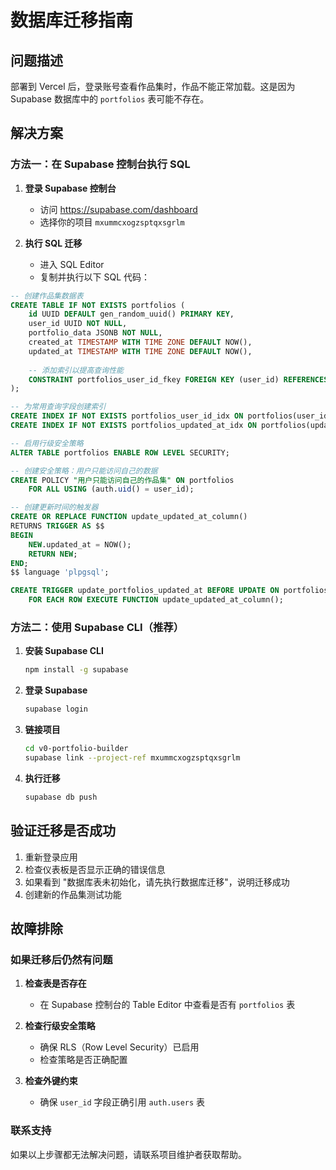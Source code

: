 # 数据库迁移指南

## 问题描述
部署到 Vercel 后，登录账号查看作品集时，作品不能正常加载。这是因为 Supabase 数据库中的 `portfolios` 表可能不存在。

## 解决方案

### 方法一：在 Supabase 控制台执行 SQL

1. **登录 Supabase 控制台**
   - 访问 https://supabase.com/dashboard
   - 选择你的项目 `mxummcxogzsptqxsgrlm`

2. **执行 SQL 迁移**
   - 进入 SQL Editor
   - 复制并执行以下 SQL 代码：

```sql
-- 创建作品集数据表
CREATE TABLE IF NOT EXISTS portfolios (
    id UUID DEFAULT gen_random_uuid() PRIMARY KEY,
    user_id UUID NOT NULL,
    portfolio_data JSONB NOT NULL,
    created_at TIMESTAMP WITH TIME ZONE DEFAULT NOW(),
    updated_at TIMESTAMP WITH TIME ZONE DEFAULT NOW(),
    
    -- 添加索引以提高查询性能
    CONSTRAINT portfolios_user_id_fkey FOREIGN KEY (user_id) REFERENCES auth.users(id) ON DELETE CASCADE
);

-- 为常用查询字段创建索引
CREATE INDEX IF NOT EXISTS portfolios_user_id_idx ON portfolios(user_id);
CREATE INDEX IF NOT EXISTS portfolios_updated_at_idx ON portfolios(updated_at DESC);

-- 启用行级安全策略
ALTER TABLE portfolios ENABLE ROW LEVEL SECURITY;

-- 创建安全策略：用户只能访问自己的数据
CREATE POLICY "用户只能访问自己的作品集" ON portfolios
    FOR ALL USING (auth.uid() = user_id);

-- 创建更新时间的触发器
CREATE OR REPLACE FUNCTION update_updated_at_column()
RETURNS TRIGGER AS $$
BEGIN
    NEW.updated_at = NOW();
    RETURN NEW;
END;
$$ language 'plpgsql';

CREATE TRIGGER update_portfolios_updated_at BEFORE UPDATE ON portfolios
    FOR EACH ROW EXECUTE FUNCTION update_updated_at_column();
```

### 方法二：使用 Supabase CLI（推荐）

1. **安装 Supabase CLI**
   ```bash
   npm install -g supabase
   ```

2. **登录 Supabase**
   ```bash
   supabase login
   ```

3. **链接项目**
   ```bash
   cd v0-portfolio-builder
   supabase link --project-ref mxummcxogzsptqxsgrlm
   ```

4. **执行迁移**
   ```bash
   supabase db push
   ```

## 验证迁移是否成功

1. 重新登录应用
2. 检查仪表板是否显示正确的错误信息
3. 如果看到 "数据库表未初始化，请先执行数据库迁移"，说明迁移成功
4. 创建新的作品集测试功能

## 故障排除

### 如果迁移后仍然有问题

1. **检查表是否存在**
   - 在 Supabase 控制台的 Table Editor 中查看是否有 `portfolios` 表

2. **检查行级安全策略**
   - 确保 RLS（Row Level Security）已启用
   - 检查策略是否正确配置

3. **检查外键约束**
   - 确保 `user_id` 字段正确引用 `auth.users` 表

### 联系支持

如果以上步骤都无法解决问题，请联系项目维护者获取帮助。